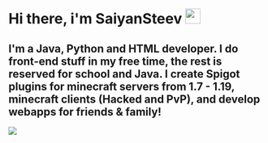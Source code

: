# Hi there, i'm SaiyanSteev <img src="https://raw.githubusercontent.com/MartinHeinz/MartinHeinz/master/wave.gif" width="30px">
I'm a Java, Python and HTML developer. I do front-end stuff in my free time, the rest is reserved for school and Java. I create <b>Spigot</b> plugins for minecraft servers from 1.7 - 1.19, minecraft clients (Hacked and PvP), and develop webapps for friends & family!
 ---
<img align="center" src="https://github-readme-stats.vercel.app/api/top-langs/?username=SaiyanSteevDEV&theme=dark" /> 

